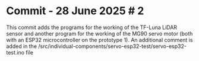 # Commit - 28 June 2025 \# 2
This commit adds the programs for the working of the TF-Luna LiDAR sensor and another program for the working of the MG90 servo motor (both with an ESP32 microcontroller on the prototype 1).
An additional comment is added in the /src/individual-components/servo-esp32-test/servo-esp32-test.ino file